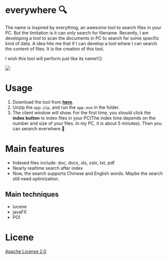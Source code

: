 # everywhere :mag:
The name is inspired by everything, an awesome tool to search files in your PC. But the limitation is it can only search for filename. Recently, I am developing a tool to scan the documents in PC to search for some specific kind of data. A idea hits me that if I can develop a tool where I can search the content of files. It is the creation of this tool.

I wish this tool will perform just like its name!:smirk:

![](http://okja9ah81.bkt.clouddn.com/paper.gif)

# Usage
1. Download the tool from [**here**](http://ozfo4jjxb.bkt.clouddn.com/app.zip).
2. Unzip the `app.zip`, and run the `app.exe` in the folder.
3. The client window will show. For the first time, you should click the **index button** to index files in your PC(The index time depends on the number and size of your files. In my PC, it is about 5 minutes). Then you can serarch everwhere :punch:

# Main features
* Indexed files include: doc, docx, xls, xslx, txt, pdf
* Nearly realtime search after index
* Now, the search supports Chinese and English words. Maybe the search still need optimization.

## Main techniques
* lucene
* javaFX
* POI

# Licene
[Apache License 2.0](https://github.com/neal1991/everywhere/blob/master/LICENSE)
